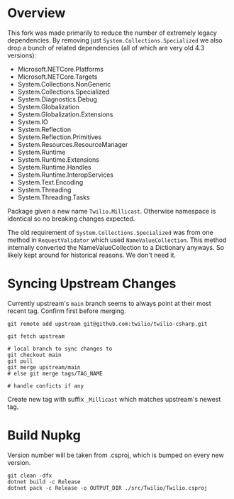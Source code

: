 # Overview
This fork was made primarily to reduce the number of extremely legacy dependencies.
By removing just `System.Collections.Specialized` we also drop a bunch of related dependencies (all of which are very old 4.3 versions):
- Microsoft.NETCore.Platforms
- Microsoft.NETCore.Targets
- System.Collections.NonGeneric
- System.Collections.Specialized
- System.Diagnostics.Debug
- System.Globalization
- System.Globalization.Extensions
- System.IO
- System.Reflection
- System.Reflection.Primitives
- System.Resources.ResourceManager
- System.Runtime
- System.Runtime.Extensions
- System.Runtime.Handles
- System.Runtime.InteropServices
- System.Text.Encoding
- System.Threading
- System.Threading.Tasks

Package given a new name `Twilio.Millicast`. Otherwise namespace is identical so no breaking changes expected.

The old requirement of `System.Collections.Specialized` was from one method in `RequestValidator` which used `NameValueCollection`. This method internally converted the NameValueCollection to a Dictionary anyways. So likely kept around for historical reasons. We don't need it.

# Syncing Upstream Changes
Currently upstream's `main` branch seems to always point at their most recent tag. Confirm first before merging.
```
git remote add upstream git@github.com:twilio/twilio-csharp.git

git fetch upstream

# local branch to sync changes to
git checkout main
git pull
git merge upstream/main
# else git merge tags/TAG_NAME

# handle conficts if any
```

Create new tag with suffix `_Millicast` which matches upstream's newest tag.

# Build Nupkg
Version number will be taken from .csproj, which is bumped on every new version.
```
git clean -dfx
dotnet build -c Release
dotnet pack -c Release -o OUTPUT_DIR ./src/Twilio/Twilio.csproj
```
